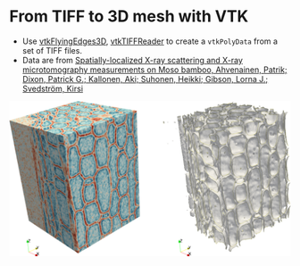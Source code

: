 # From TIFF to 3D mesh with VTK

* Use [vtkFlyingEdges3D](https://vtk.org/doc/nightly/html/classvtkFlyingEdges3D.html), [vtkTIFFReader](https://vtk.org/doc/nightly/html/classvtkTIFFReader.html) to create a `vtkPolyData` from a set of TIFF files.
* Data are from [Spatially-localized X-ray scattering and X-ray microtomography measurements on Moso bamboo, Ahvenainen, Patrik; Dixon, Patrick G.; Kallonen, Aki; Suhonen, Heikki; Gibson, Lorna J.; Svedström, Kirsi](https://zenodo.org/record/60046/)

![](tiff2mesh.png)
